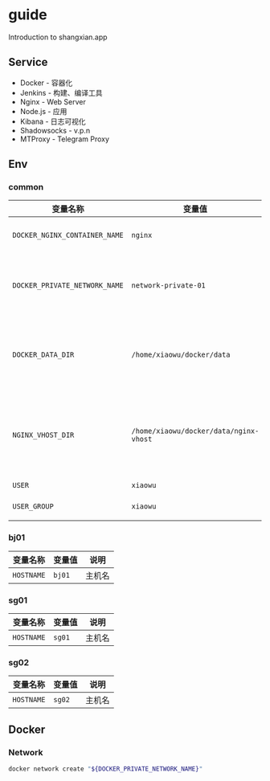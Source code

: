 # guide
Introduction to shangxian.app

## Service

- Docker - 容器化
- Jenkins - 构建、编译工具
- Nginx - Web Server
- Node.js - 应用
- Kibana - 日志可视化
- Shadowsocks - v.p.n
- MTProxy - Telegram Proxy

## Env

### common

| 变量名称 | 变量值 | 说明 |
| --- | --- | --- |
| `DOCKER_NGINX_CONTAINER_NAME` | `nginx` | Docker Nginx 容器名称 |
| `DOCKER_PRIVATE_NETWORK_NAME` | `network-private-01` | Docker 私有网络名称，用于链接多个容器 |
| `DOCKER_DATA_DIR` | `/home/xiaowu/docker/data` | Docker 数据目录，比如：Jenkins、Nginx 配置 |
| `NGINX_VHOST_DIR` | `/home/xiaowu/docker/data/nginx-vhost` | Nginx 虚拟主机目录，使用 Docker Nginx 映射到该目录 |
| `USER` | `xiaowu` | 当前用户 |
| `USER_GROUP` | `xiaowu` | 当前用户组 |

### bj01

| 变量名称 | 变量值 | 说明 |
| --- | --- | --- |
| `HOSTNAME` | `bj01` | 主机名 |

### sg01

| 变量名称 | 变量值 | 说明 |
| --- | --- | --- |
| `HOSTNAME` | `sg01` | 主机名 |

### sg02

| 变量名称 | 变量值 | 说明 |
| --- | --- | --- |
| `HOSTNAME` | `sg02` | 主机名 |

## Docker

### Network

```bash
docker network create "${DOCKER_PRIVATE_NETWORK_NAME}"
```
